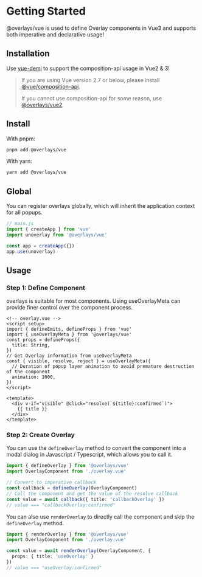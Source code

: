 # Getting Started

@overlays/vue is used to define Overlay components in Vue3 and supports both imperative and declarative usage!

## Installation

Use [vue-demi](https://github.com/vueuse/vue-demi) to support the composition-api usage in Vue2 & 3!

> If you are using Vue version 2.7 or below, please install [@vue/composition-api](https://github.com/vuejs/composition-api#readme).
> 
> If you cannot use composition-api for some reason, use [@overlays/vue2](/zh/vue/vue2).

## Install

With pnpm: 
```sh
pnpm add @overlays/vue
```

With yarn:
```sh
yarn add @overlays/vue
```

## Global

You can register overlays globally, which will inherit the application context for all popups.

```ts
// main.js
import { createApp } from 'vue'
import unoverlay from '@overlays/vue'

const app = createApp({})
app.use(unoverlay)
```

## Usage



### Step 1: Define Component

overlays is suitable for most components. Using useOverlayMeta can provide finer control over the component process.

```vue
<!-- overlay.vue -->
<script setup>
import { defineEmits, defineProps } from 'vue'
import { useOverlayMeta } from '@overlays/vue'
const props = defineProps({
  title: String,
})
// Get Overlay information from useOverlayMeta
const { visible, resolve, reject } = useOverlayMeta({
  // Duration of popup layer animation to avoid premature destruction of the component
  animation: 1000,
})
</script>

<template>
  <div v-if="visible" @click="resolve(`${title}:confirmed`)">
    {{ title }}
  </div>
</template>
```

### Step 2: Create Overlay

You can use the `defineOverlay` method to convert the component into a modal dialog in Javascript / Typescript, which allows you to call it.

```ts
import { defineOverlay } from '@overlays/vue'
import OverlayComponent from './overlay.vue'

// Convert to imperative callback
const callback = defineOverlay(OverlayComponent)
// Call the component and get the value of the resolve callback
const value = await callback({ title: 'callbackOverlay' })
// value === "callbackOverlay:confirmed"
```

You can also use `renderOverlay` to directly call the component and skip the `defineOverlay` method.

```ts
import { renderOverlay } from '@overlays/vue'
import OverlayComponent from './overlay.vue'

const value = await renderOverlay(OverlayComponent, {
  props: { title: 'useOverlay' }
})
// value === "useOverlay:confirmed"
```
